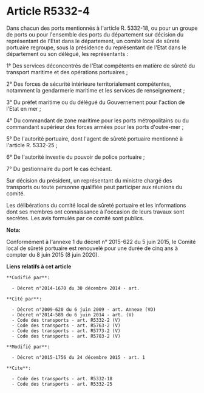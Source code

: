 # Article R5332-4

Dans chacun des ports mentionnés à l'article R. 5332-18, ou pour un groupe de ports ou pour l'ensemble des ports du
département sur décision du représentant de l'Etat dans le département, un comité local de sûreté portuaire regroupe, sous la
présidence du représentant de l'Etat dans le département ou son délégué, les représentants :

1° Des services déconcentrés de l'Etat compétents en matière de sûreté du transport maritime et des opérations portuaires ;

2° Des forces de sécurité intérieure territorialement compétentes, notamment la gendarmerie maritime et les services de
renseignement ;

3° Du préfet maritime ou du délégué du Gouvernement pour l'action de l'Etat en mer ;

4° Du commandant de zone maritime pour les ports métropolitains ou du commandant supérieur des forces armées pour les ports
d'outre-mer ;

5° De l'autorité portuaire, dont l'agent de sûreté portuaire mentionné à l'article R. 5332-25 ;

6° De l'autorité investie du pouvoir de police portuaire ;

7° Du gestionnaire du port le cas échéant.

Sur décision du président, un représentant du ministre chargé des transports ou toute personne qualifiée peut participer aux
réunions du comité.

Les délibérations du comité local de sûreté portuaire et les informations dont ses membres ont connaissance à l'occasion de
leurs travaux sont secrètes. Les avis formulés par ce comité sont publics.

**Nota:**

Conformément à l'annexe 1 du décret n° 2015-622 du 5 juin 2015, le Comité local de sûreté portuaire est renouvelé pour une
durée de cinq ans à compter du 8 juin 2015 (8 juin 2020).

**Liens relatifs à cet article**

	**Codifié par**:

	  - Décret n°2014-1670 du 30 décembre 2014 - art.

	**Cité par**:

	  - Décret n°2009-620 du 6 juin 2009 - art. Annexe (VD)
	  - Décret n°2014-589 du 6 juin 2014 - art. (V)
	  - Code des transports - art. R5332-2 (V)
	  - Code des transports - art. R5763-2 (V)
	  - Code des transports - art. R5773-2 (V)
	  - Code des transports - art. R5783-2 (V)

	**Modifié par**:

	  - Décret n°2015-1756 du 24 décembre 2015 - art. 1

	**Cite**:

	  - Code des transports - art. R5332-18
	  - Code des transports - art. R5332-25
